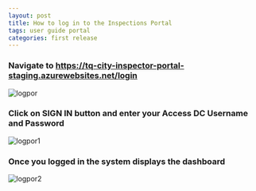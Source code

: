 ```yaml
---
layout: post
title: How to log in to the Inspections Portal
tags: user guide portal
categories: first release
---
```


### **Navigate to** https://tq-city-inspector-portal-staging.azurewebsites.net/login

![logpor](https://user-images.githubusercontent.com/81990744/115262028-27858380-a102-11eb-82c2-a678593d4e7f.png)

### **Click on SIGN IN button and enter your Access DC Username and Password**

![logpor1](https://user-images.githubusercontent.com/81990744/115262040-294f4700-a102-11eb-88df-5fe812a61b77.png)

### **Once you logged in the system displays the dashboard**

![logpor2](https://user-images.githubusercontent.com/81990744/115262047-2b190a80-a102-11eb-98de-20dbc64543d8.png)
